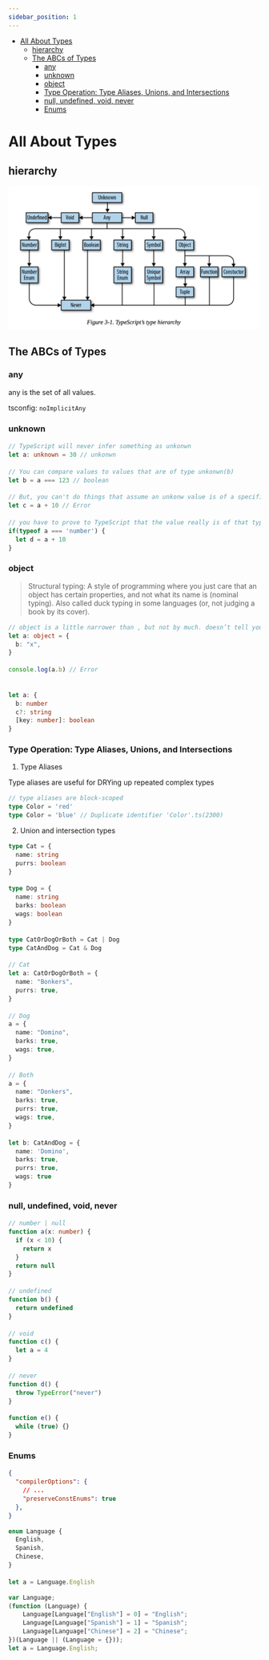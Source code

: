 ```yaml
---
sidebar_position: 1
---
```


- [All About Types](#all-about-types)
  - [hierarchy](#hierarchy)
  - [The ABCs of Types](#the-abcs-of-types)
    - [any](#any)
    - [unknown](#unknown)
    - [object](#object)
    - [Type Operation: Type Aliases, Unions, and Intersections](#type-operation-type-aliases-unions-and-intersections)
    - [null, undefined, void, never](#null-undefined-void-never)
    - [Enums](#enums)
# All About Types

## hierarchy

![](../images/hierarchy.png)

## The ABCs of Types

### any

any is the set of all values.

tsconfig: `noImplicitAny`

### unknown

```ts
// TypeScript will never infer something as unkonwn 
let a: unknown = 30 // unkonwn

// You can compare values to values that are of type unkonwn(b)
let b = a === 123 // boolean

// But, you can't do things that assume an unkonw value is of a specific type
let c = a + 10 // Error

// you have to prove to TypeScript that the value really is of that type first.
if(typeof a === 'number') {
  let d = a + 10
}
```

### object 

> Structural typing: A style of programming where you just care that an object has certain properties, and not what its name is (nominal typing). Also called duck typing in some languages (or, not judging a book by its cover).

```ts
// object is a little narrower than , but not by much. doesn’t tell you a lot about the value it describes, just that the value is a JavaScript object
let a: object = {
  b: "x",
}

console.log(a.b) // Error


let a: {
  b: number
  c?: string
  [key: number]: boolean
}

```

### Type Operation: Type Aliases, Unions, and Intersections
1. Type Aliases
  
Type aliases are useful for DRYing up repeated complex types

```ts
// type aliases are block-scoped
type Color = 'red'
type Color = 'blue' // Duplicate identifier 'Color'.ts(2300)

```

2. Union and intersection types

```ts
type Cat = {
  name: string
  purrs: boolean
}

type Dog = {
  name: string
  barks: boolean
  wags: boolean
}

type CatOrDogOrBoth = Cat | Dog
type CatAndDog = Cat & Dog

// Cat
let a: CatOrDogOrBoth = {
  name: "Bonkers",
  purrs: true,
}

// Dog
a = {
  name: "Domino",
  barks: true,
  wags: true,
}

// Both
a = {
  name: "Donkers",
  barks: true,
  purrs: true,
  wags: true,
}

let b: CatAndDog = {
  name: 'Domino',
  barks: true,
  purrs: true,
  wags: true
}
```

### null, undefined, void, never

```ts
// number | null
function a(x: number) {
  if (x < 10) {
    return x
  }
  return null
}

// undefined
function b() {
  return undefined
}

// void
function c() {
  let a = 4
}

// never
function d() {
  throw TypeError("never")
}

function e() {
  while (true) {}
}

```

### Enums

```json
{
  "compilerOptions": {
    // ...
    "preserveConstEnums": true
  },
}

```

```ts
enum Language {
  English,
  Spanish,
  Chinese,
}

let a = Language.English
```

```js
var Language;
(function (Language) {
    Language[Language["English"] = 0] = "English";
    Language[Language["Spanish"] = 1] = "Spanish";
    Language[Language["Chinese"] = 2] = "Chinese";
})(Language || (Language = {}));
let a = Language.English;
```
